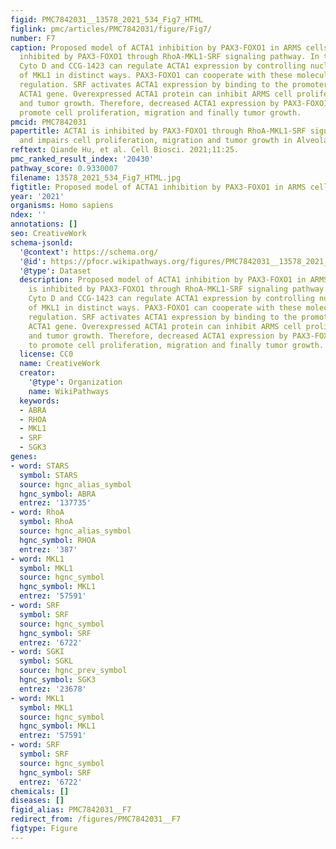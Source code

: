 ```yaml
---
figid: PMC7842031__13578_2021_534_Fig7_HTML
figlink: pmc/articles/PMC7842031/figure/Fig7/
number: F7
caption: Proposed model of ACTA1 inhibition by PAX3-FOXO1 in ARMS cells. ACTA1 is
  inhibited by PAX3-FOXO1 through RhoA-MKL1-SRF signaling pathway. In this pathway,
  Cyto D and CCG-1423 can regulate ACTA1 expression by controlling nuclear accumulation
  of MKL1 in distinct ways. PAX3-FOXO1 can cooperate with these molecules in ACTA1
  regulation. SRF activates ACTA1 expression by binding to the promoter region of
  ACTA1 gene. Overexpressed ACTA1 protein can inhibit ARMS cell proliferation, migration
  and tumor growth. Therefore, decreased ACTA1 expression by PAX3-FOXO1 may help to
  promote cell proliferation, migration and finally tumor growth.
pmcid: PMC7842031
papertitle: ACTA1 is inhibited by PAX3-FOXO1 through RhoA-MKL1-SRF signaling pathway
  and impairs cell proliferation, migration and tumor growth in Alveolar Rhabdomyosarcoma.
reftext: Qiande Hu, et al. Cell Biosci. 2021;11:25.
pmc_ranked_result_index: '20430'
pathway_score: 0.9330007
filename: 13578_2021_534_Fig7_HTML.jpg
figtitle: Proposed model of ACTA1 inhibition by PAX3-FOXO1 in ARMS cells
year: '2021'
organisms: Homo sapiens
ndex: ''
annotations: []
seo: CreativeWork
schema-jsonld:
  '@context': https://schema.org/
  '@id': https://pfocr.wikipathways.org/figures/PMC7842031__13578_2021_534_Fig7_HTML.html
  '@type': Dataset
  description: Proposed model of ACTA1 inhibition by PAX3-FOXO1 in ARMS cells. ACTA1
    is inhibited by PAX3-FOXO1 through RhoA-MKL1-SRF signaling pathway. In this pathway,
    Cyto D and CCG-1423 can regulate ACTA1 expression by controlling nuclear accumulation
    of MKL1 in distinct ways. PAX3-FOXO1 can cooperate with these molecules in ACTA1
    regulation. SRF activates ACTA1 expression by binding to the promoter region of
    ACTA1 gene. Overexpressed ACTA1 protein can inhibit ARMS cell proliferation, migration
    and tumor growth. Therefore, decreased ACTA1 expression by PAX3-FOXO1 may help
    to promote cell proliferation, migration and finally tumor growth.
  license: CC0
  name: CreativeWork
  creator:
    '@type': Organization
    name: WikiPathways
  keywords:
  - ABRA
  - RHOA
  - MKL1
  - SRF
  - SGK3
genes:
- word: STARS
  symbol: STARS
  source: hgnc_alias_symbol
  hgnc_symbol: ABRA
  entrez: '137735'
- word: RhoA
  symbol: RhoA
  source: hgnc_alias_symbol
  hgnc_symbol: RHOA
  entrez: '387'
- word: MKL1
  symbol: MKL1
  source: hgnc_symbol
  hgnc_symbol: MKL1
  entrez: '57591'
- word: SRF
  symbol: SRF
  source: hgnc_symbol
  hgnc_symbol: SRF
  entrez: '6722'
- word: SGKI
  symbol: SGKL
  source: hgnc_prev_symbol
  hgnc_symbol: SGK3
  entrez: '23678'
- word: MKL1
  symbol: MKL1
  source: hgnc_symbol
  hgnc_symbol: MKL1
  entrez: '57591'
- word: SRF
  symbol: SRF
  source: hgnc_symbol
  hgnc_symbol: SRF
  entrez: '6722'
chemicals: []
diseases: []
figid_alias: PMC7842031__F7
redirect_from: /figures/PMC7842031__F7
figtype: Figure
---
```

